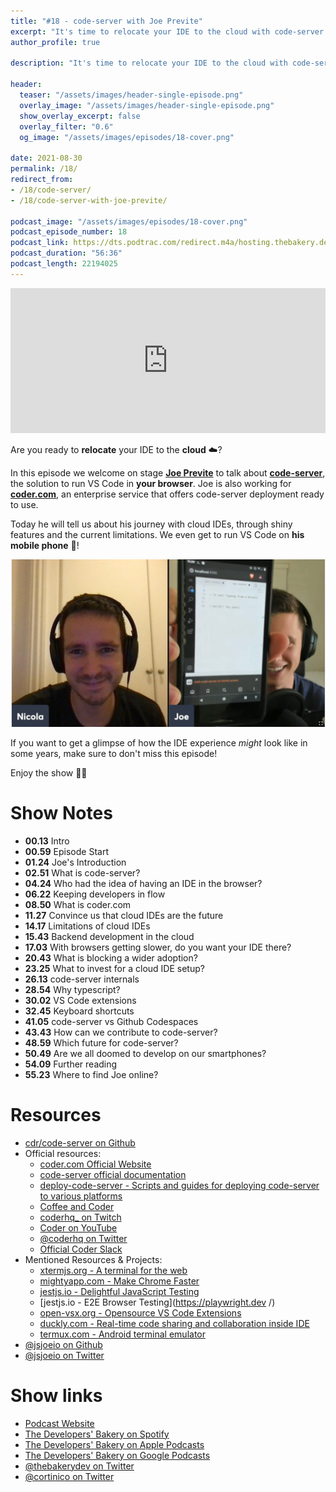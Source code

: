 ```yaml
---
title: "#18 - code-server with Joe Previte"
excerpt: "It's time to relocate your IDE to the cloud with code-server and Joe Previte!"
author_profile: true

description: "It's time to relocate your IDE to the cloud with code-server and Joe Previte!"

header:
  teaser: "/assets/images/header-single-episode.png"
  overlay_image: "/assets/images/header-single-episode.png"
  show_overlay_excerpt: false
  overlay_filter: "0.6"
  og_image: "/assets/images/episodes/18-cover.png"

date: 2021-08-30
permalink: /18/
redirect_from:
- /18/code-server/
- /18/code-server-with-joe-previte/

podcast_image: "/assets/images/episodes/18-cover.png"
podcast_episode_number: 18
podcast_link: https://dts.podtrac.com/redirect.m4a/hosting.thebakery.dev/18-thedevelopersbakery-code-server.m4a
podcast_duration: "56:36"
podcast_length: 22194025
---
```


<iframe src="https://open.spotify.com/embed-podcast/show/4jV6Yoz7D38sZJlYMzJm3k" width="100%" height="232" frameborder="0" allowtransparency="true" allow="encrypted-media"></iframe>

Are you ready to **relocate** your IDE to the **cloud** ☁️? 

In this episode we welcome on stage [**Joe Previte**](https://twitter.com/jsjoeio) to talk about [**code-server**](https://github.com/cdr/code-server), the solution to run VS Code in **your browser**. Joe is also working for [**coder.com**](https://coder.com), an enterprise service that offers code-server deployment ready to use.

Today he will tell us about his journey with cloud IDEs, through shiny features and the current limitations. We even get to run VS Code on **his mobile phone** 😬!

![codeserver-on-mobile](/assets/images/posts/codeserver-on-mobile.jpg)

If you want to get a glimpse of how the IDE experience _might_ look like in some years, make sure to don't miss this episode!

Enjoy the show 👨‍🍳

# Show Notes

- **00.13** Intro
- **00.59** Episode Start
- **01.24** Joe's Introduction
- **02.51** What is code-server?
- **04.24** Who had the idea of having an IDE in the browser?
- **06.22** Keeping developers in flow
- **08.50** What is coder.com
- **11.27** Convince us that cloud IDEs are the future
- **14.17** Limitations of cloud IDEs
- **15.43** Backend development in the cloud
- **17.03** With browsers getting slower, do you want your IDE there?
- **20.43** What is blocking a wider adoption?
- **23.25** What to invest for a cloud IDE setup?
- **26.13** code-server internals
- **28.54** Why typescript?
- **30.02** VS Code extensions
- **32.45** Keyboard shortcuts
- **41.05** code-server vs Github Codespaces
- **43.43** How can we contribute to code-server?
- **48.59** Which future for code-server?
- **50.49** Are we all doomed to develop on our smartphones?
- **54.09** Further reading
- **55.23** Where to find Joe online?

# Resources

* <i class="fab fa-github"></i> [cdr/code-server on Github](https://github.com/cdr/code-server)
* Official resources:
    * <i class="fas fa-link"></i> [coder.com Official Website](https://coder.com)
    * <i class="fas fa-link"></i> [code-server official documentation](https://coder.com/docs/code-server/latest)
    * <i class="fas fa-link"></i> [deploy-code-server - Scripts and guides for deploying code-server to various platforms](https://github.com/cdr/deploy-code-server)
    * <i class="fas fa-link"></i> [Coffee and Coder](https://community.coder.com/coffee-and-coder)
    * <i class="fab fa-twitch"></i> [coderhq_ on Twitch](https://www.twitch.tv/coderhq_)
    * <i class="fab fa-youtube"></i> [Coder on YouTube](https://www.youtube.com/channel/UCWexK_ECcUU3vEIdb-VYkfw)
    * <i class="fab fa-twitter"></i> [@coderhq on Twitter](https://twitter.com/coderhq)
    * <i class="fab fa-slack"></i> [Official Coder Slack](https://cdr.co/join-community)
* Mentioned Resources & Projects:
    * <i class="fas fa-link"></i> [xtermjs.org - A terminal for the web](https://xtermjs.org/)
    * <i class="fas fa-link"></i> [mightyapp.com - Make Chrome Faster](https://mightyapp.com/)
    * <i class="fas fa-link"></i> [jestjs.io - Delightful JavaScript Testing](https://jestjs.io/)
    * <i class="fas fa-link"></i> [jestjs.io - E2E Browser Testing](https://playwright.dev /)
    * <i class="fas fa-link"></i> [open-vsx.org - Opensource VS Code Extensions](https://open-vsx.org/)
    * <i class="fas fa-link"></i> [duckly.com - Real-time code sharing and collaboration inside IDE](https://duckly.com/)
    * <i class="fas fa-link"></i> [termux.com - Android terminal emulator](https://termux.com/)
* <i class="fab fa-github"></i> [@jsjoeio on Github](https://github.com/jsjoeio)
* <i class="fab fa-twitter"></i> [@jsjoeio on Twitter](https://twitter.com/jsjoeio)

# Show links

* <i class="fas fa-link"></i> [Podcast Website](https://thebakery.dev)
* <i class="fab fa-spotify"></i> [The Developers' Bakery on Spotify](https://open.spotify.com/show/4jV6Yoz7D38sZJlYMzJm3k?si=AL3ske_0R_CKlEScMhYhug)
* <i class="fas fa-podcast"></i> [The Developers' Bakery on Apple Podcasts](https://podcasts.apple.com/us/podcast/the-developers-bakery/id1542849034)
* <i class="fab fa-google-play"></i> [The Developers' Bakery on Google Podcasts](https://podcasts.google.com/feed/aHR0cHM6Ly90aGViYWtlcnkuZGV2L3BvZGNhc3QueG1s)
* <i class="fab fa-twitter"></i> [@thebakerydev on Twitter](https://twitter.com/thebakerydev)
* <i class="fab fa-twitter"></i> [@cortinico on Twitter](https://twitter.com/cortinico)

